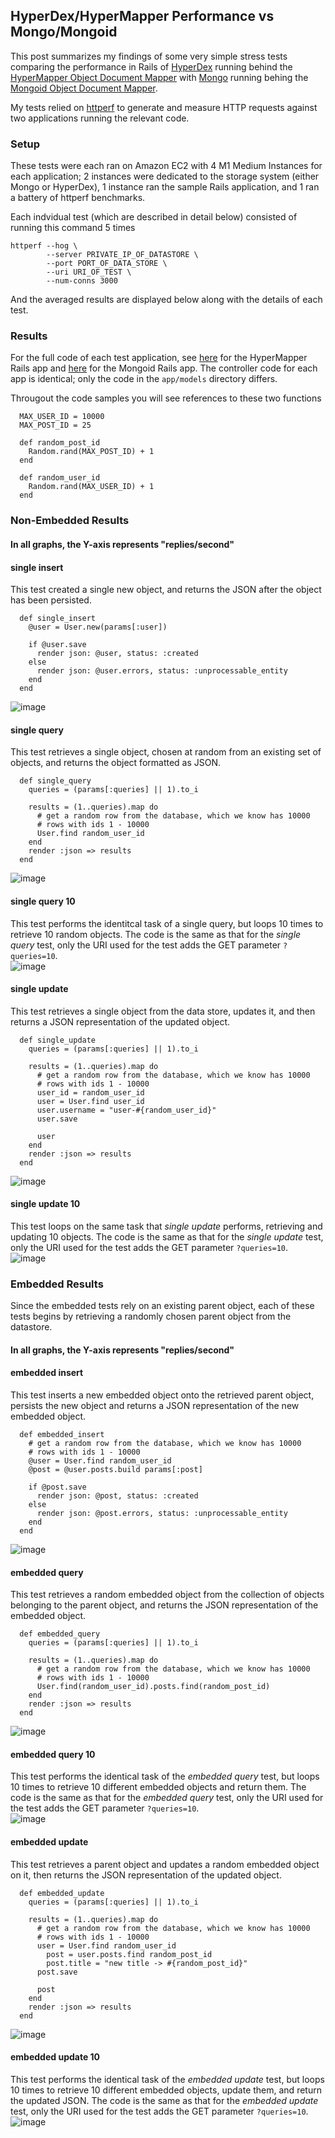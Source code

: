 ## HyperDex/HyperMapper Performance vs Mongo/Mongoid

This post summarizes my findings of some very simple stress tests comparing the performance in Rails of [HyperDex](hyperdex.org) running behind the [HyperMapper Object Document Mapper](https://github.com/goggin13/HyperMapper) with [Mongo](http://www.mongodb.org/) running behing the [Mongoid Object Document Mapper](Mongoid.org).

My tests relied on [httperf](http://www.hpl.hp.com/research/linux/httperf/) to generate and measure HTTP requests against two applications running the relevant code.  

### Setup

These tests were each ran on Amazon EC2 with 4 M1 Medium Instances for each application; 2 instances were dedicated to the storage system (either Mongo or HyperDex), 1 instance ran the sample Rails application, and 1 ran a battery of httperf benchmarks.

Each indvidual test (which are described in detail below) consisted of running this command 5 times  

```
httperf --hog \
        --server PRIVATE_IP_OF_DATASTORE \
        --port PORT_OF_DATA_STORE \
        --uri URI_OF_TEST \
        --num-conns 3000
```

And the averaged results are displayed below along with the details of each test.

### Results

For the full code of each test application, see [here](https://github.com/goggin13/HyperMapperExamples/tree/master/perf_hyper_mapper) for the HyperMapper Rails app and [here](https://github.com/goggin13/HyperMapperExamples/tree/master/perf_mongoid) for the Mongoid Rails app.  The controller code for each app is identical; only the code in the `app/models` directory differs.  

Througout the code samples you will see references to these two functions  
  
```
  MAX_USER_ID = 10000
  MAX_POST_ID = 25
  
  def random_post_id
    Random.rand(MAX_POST_ID) + 1
  end
    
  def random_user_id
    Random.rand(MAX_USER_ID) + 1
  end
```  



### Non-Embedded Results

#### In all graphs, the Y-axis represents "replies/second"

#### single insert  
This test created a single new object, and returns the JSON after the object has been persisted.   

```
  def single_insert
    @user = User.new(params[:user])

    if @user.save
      render json: @user, status: :created
    else
      render json: @user.errors, status: :unprocessable_entity
    end
  end
```
![image](https://s3.amazonaws.com/matt-goggin/random/hyper-mapper/single_insert.png)  

#### single query  
This test retrieves a single object, chosen at random from an existing set of objects, and returns the object formatted as JSON.  

```
  def single_query
    queries = (params[:queries] || 1).to_i

    results = (1..queries).map do
      # get a random row from the database, which we know has 10000
      # rows with ids 1 - 10000
      User.find random_user_id
    end
    render :json => results
  end
```  
![image](https://s3.amazonaws.com/matt-goggin/random/hyper-mapper/single_query.png)  

#### single query 10  
This test performs the identitcal task of a single query, but loops 10 times to retrieve 10 random objects.  The code is the same as that for the *single query* test, only the URI used for the test adds the GET parameter `?queries=10`.  
![image](https://s3.amazonaws.com/matt-goggin/random/hyper-mapper/single_query_10.png)  

#### single update  
This test retrieves a single object from the data store, updates it, and then returns a JSON representation of the updated object.  

```
  def single_update
    queries = (params[:queries] || 1).to_i

    results = (1..queries).map do
      # get a random row from the database, which we know has 10000
      # rows with ids 1 - 10000
      user_id = random_user_id
      user = User.find user_id
      user.username = "user-#{random_user_id}"
      user.save

      user
    end
    render :json => results
  end
```
![image](https://s3.amazonaws.com/matt-goggin/random/hyper-mapper/single_update.png)  

#### single update 10  
This test loops on the same task that *single update* performs, retrieving and updating 10 objects.  The code is the same as that for the *single update* test, only the URI used for the test adds the GET parameter `?queries=10`.   
![image](https://s3.amazonaws.com/matt-goggin/random/hyper-mapper/single_update_10.png)  

### Embedded Results

Since the embedded tests rely on an existing parent object, each of these tests begins by retrieving a randomly chosen parent object from the datastore.

#### In all graphs, the Y-axis represents "replies/second"

#### embedded insert   
This test inserts a new embedded object onto the retrieved parent object, persists the new object and returns a JSON representation of the new embedded object.    

```
  def embedded_insert
    # get a random row from the database, which we know has 10000
    # rows with ids 1 - 10000
    @user = User.find random_user_id
  	@post = @user.posts.build params[:post]
    
    if @post.save
      render json: @post, status: :created
    else
      render json: @post.errors, status: :unprocessable_entity
    end
  end
```

![image](https://s3.amazonaws.com/matt-goggin/random/hyper-mapper/embedded_insert.png)  

#### embedded query  
This test retrieves a random embedded object from the collection of objects belonging to the parent object, and returns the JSON representation of the embedded object.  

```
  def embedded_query
    queries = (params[:queries] || 1).to_i

    results = (1..queries).map do
      # get a random row from the database, which we know has 10000
      # rows with ids 1 - 10000
      User.find(random_user_id).posts.find(random_post_id)
    end
    render :json => results
  end
```
![image](https://s3.amazonaws.com/matt-goggin/random/hyper-mapper/embedded_query.png)  

#### embedded query 10
This test performs the identical task of the *embedded query* test, but loops 10 times to retrieve 10 different embedded objects and return them.  The code is the same as that for the *embedded query* test, only the URI used for the test adds the GET parameter `?queries=10`.  
![image](https://s3.amazonaws.com/matt-goggin/random/hyper-mapper/embedded_query_10.png)  

#### embedded update
This test retrieves a parent object and updates a random embedded object on it, then returns the JSON representation of the updated object.  

```
  def embedded_update
    queries = (params[:queries] || 1).to_i

    results = (1..queries).map do
      # get a random row from the database, which we know has 10000
      # rows with ids 1 - 10000
      user = User.find random_user_id
    	post = user.posts.find random_post_id
    	post.title = "new title -> #{random_post_id}"
      post.save

      post
    end
    render :json => results    
  end
```
![image](https://s3.amazonaws.com/matt-goggin/random/hyper-mapper/embedded_update.png)  

#### embedded update 10
This test performs the identical task of the *embedded update* test, but loops 10 times to retrieve 10 different embedded objects, update them, and return the updated JSON.  The code is the same as that for the *embedded update* test, only the URI used for the test adds the GET parameter `?queries=10`.  
![image](https://s3.amazonaws.com/matt-goggin/random/hyper-mapper/embedded_update_10.png)  
